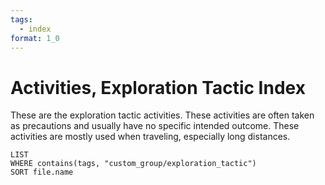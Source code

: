 ```yaml
---
tags:
  - index
format: 1_0
---
```

# Activities, Exploration Tactic Index

These are the exploration tactic activities. These activities are often taken as precautions and usually have no specific intended outcome. These activities are mostly used when traveling, especially long distances.
```dataview  
LIST
WHERE contains(tags, "custom_group/exploration_tactic") 
SORT file.name
```